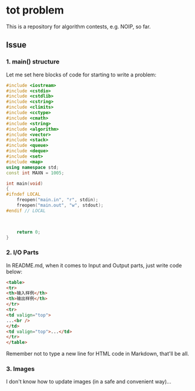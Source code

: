 # tot problem

This is a repository for algorithm contests, e.g. NOIP, so far.

## Issue

### 1. main() structure

Let me set here blocks of code for starting to write a problem:

```c++
#include <iostream>
#include <cstdio>
#include <cstdlib>
#include <cstring>
#include <climits>
#include <cctype>
#include <cmath>
#include <string>
#include <algorithm>
#include <vector>
#include <stack>
#include <queue>
#include <deque>
#include <set>
#include <map>
using namespace std;
const int MAXN = 1005;

int main(void)
{
#ifndef LOCAL
	freopen("main.in", "r", stdin);
	freopen("main.out", "w", stdout);
#endif // LOCAL

	

	return 0;
}
```

### 2. I/O Parts

In README.md, when it comes to Input and Output parts, just write code below:

```html
<table>
<tr>
<th>输入样例</th>
<th>输出样例</th>	
</tr>
<tr>
<td valign="top">
...<br />
</td>
<td valign="top">...</td>
</tr>
</table>
```

Remember not to type a new line for HTML code in Markdown, that'll be all.

### 3. Images

I don't know how to update images (in a safe and convenient way)...
